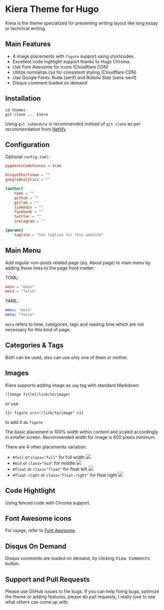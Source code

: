 # Kiera Theme for Hugo

Kiera is the theme specialized for presenting writing layout like long essay or technical writing.

## Main Features

* 4 image placements with `figure` support using shortcodes.
* Excellent code highlight support thanks to Hugo Chroma. 
* Use Font Awesome for icons (Cloudflare CDN)
* Utilize normalize.css for consistent styling (Cloudflare CDN)
* Use Google Fonts: Ruda (serif) and Roboto Slab (sans-serif)
* Disqus comment loaded on demand

## Installation 

```console
cd themes
git clone ... kiera
```
Using `git submodule` is recommended instead of `git clone` as per recommendation from [Netlify](https://gohugo.io/hosting-and-deployment/hosting-on-netlify/#use-hugo-themes-with-netlify)

## Configuration

Optional `config.toml`:

```toml
pygmentsCodeFences = true

disqusShortname = ""
googleAnalytics = ""

[author]
    name = ""
    github = ""
    gitlab = ""
    linkedin = ""
    facebook = ""
    twitter = ""
    instagram = ""

[params]
    tagline = "the tagline for this website"

```

## Main Menu

Add regular non-posts related page (eq. About page) to main menu by adding these lines to the page front matter:

TOML:

```toml
menu = "main"
meta = "false"
```

YAML:

```yml
menu: "main"
meta: "false"
```

```meta``` refers to time, categories, tags and reading time which are not necessary for this kind of page.

## Categories & Tags

Both can be used, also can use only one of them or neither.

## Images

Kiera supports adding image as `img` tag with standard Markdown

`![Image Title](link/to/image)`

or use 

`{{< figure src="/link/to/image" >}}`

to add it as `figure`

The basic placement is 100% width within content and scaled accordingly in smaller screen. Recommended width for image is 600 pixels minimum.

There are 4 other placements variation:

* ```#full``` or ```class="full"``` for full width
![](screenshots/full-image.png)
* ```#mid``` or ```class="mid"``` for middle
![](screenshots/mid.png)
* ```#float``` or ```class="float"``` for float left
![](screenshots/float-left.png)
* ```#float-right``` or ```class="float-right"``` for float right
![](screenshots/float-right.png)

## Code Hightlight

Using fenced code with Chroma support.

## Font Awesome icons

For usage, refer to [Font Awesome](https://fontawesome.io).

## Disqus On Demand

Disqus comments are loaded on demand, by clicking <kbd>View Comments</kbd> button.

## Support and Pull Requests

Please use GitHub issues to file bugs. If you can help fixing bugs, optimize the theme or adding features, please do pull requests, I really love to see what others can come up with.


